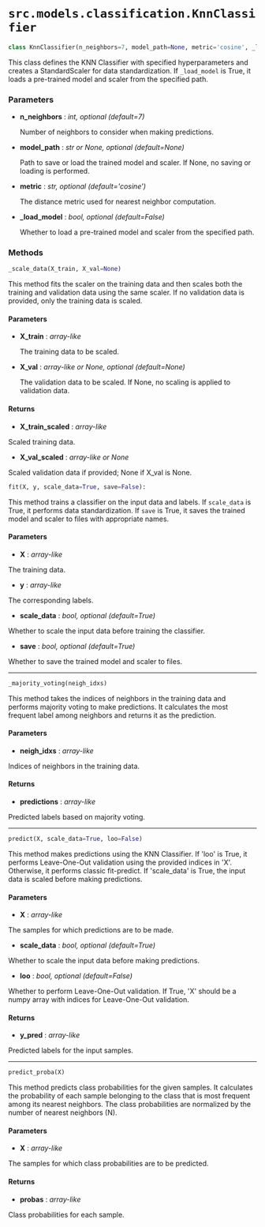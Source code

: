 # `src.models.classification.KnnClassifier`

```python
class KnnClassifier(n_neighbors=7, model_path=None, metric='cosine', _load_model=False)
```

This class defines the KNN Classifier with specified hyperparameters 
        and creates a StandardScaler for data standardization. If `_load_model` 
        is True, it loads a pre-trained model and scaler from the specified path.

### Parameters

- **n_neighbors** : _int, optional (default=7)_
    
    Number of neighbors to consider when making predictions.

- **model_path** : _str or None, optional (default=None)_
    
    Path to save or load the trained model and scaler. If None, no 
    saving or loading is performed.

- **metric** : _str, optional (default='cosine')_
    
    The distance metric used for nearest neighbor computation.

- **_load_model** : _bool, optional (default=False)_
    
    Whether to load a pre-trained model and scaler from the specified 
    path.

### Methods
```python
_scale_data(X_train, X_val=None)
```
This method fits the scaler on the training data and then scales both 
        the training and validation data using the same scaler. If no validation 
        data is provided, only the training data is scaled.

#### Parameters
- **X_train** : _array-like_

    The training data to be scaled.

- **X_val** : _array-like or None, optional (default=None)_

    The validation data to be scaled. If None, no scaling is applied to 
    validation data.

#### Returns
- **X_train_scaled** : _array-like_

Scaled training data.

- **X_val_scaled** : _array-like or None_

Scaled validation data if provided; None if X_val is None.


```python
fit(X, y, scale_data=True, save=False):
```
This method trains a classifier on the input data and labels. If 
`scale_data` is True, it performs data standardization. If `save` is 
True, it saves the trained model and scaler to files with appropriate 
names.

#### Parameters
- **X** : _array-like_

The training data.

- **y** : _array-like_

The corresponding labels.

- **scale_data** : _bool, optional (default=True)_

Whether to scale the input data before training the classifier.

- **save** : _bool, optional (default=True)_

Whether to save the trained model and scaler to files.

___
```python
_majority_voting(neigh_idxs)
```
This method takes the indices of neighbors in the training data and 
performs majority voting to make predictions. It calculates the most 
frequent label among neighbors and returns it as the prediction.

#### Parameters
- **neigh_idxs** : _array-like_

Indices of neighbors in the training data.

#### Returns
- **predictions** : _array-like_

Predicted labels based on majority voting.

___
```python
predict(X, scale_data=True, loo=False)
```
This method makes predictions using the KNN Classifier. If 'loo' is 
True, it performs Leave-One-Out validation using the provided indices 
in 'X'. Otherwise, it performs classic fit-predict. If 'scale_data' is 
True, the input data is scaled before making predictions.

#### Parameters
- **X** : _array-like_

The samples for which predictions are to be made.

- **scale_data** : _bool, optional (default=True)_

Whether to scale the input data before making predictions.

- **loo** : _bool, optional (default=False)_

Whether to perform Leave-One-Out validation. If True, 'X' should be 
a numpy array with indices for Leave-One-Out validation.

#### Returns
- **y_pred** : _array-like_

Predicted labels for the input samples.

___
```python
predict_proba(X)
```
This method predicts class probabilities for the given samples. It 
calculates the probability of each sample belonging to the class that 
is most frequent among its nearest neighbors. The class probabilities 
are normalized by the number of nearest neighbors (N).

#### Parameters
- **X** : _array-like_

The samples for which class probabilities are to be predicted.

#### Returns
- **probas** : _array-like_

Class probabilities for each sample.